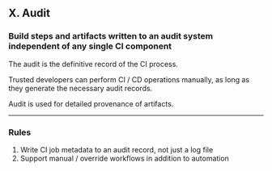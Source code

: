 ## X. Audit

### Build steps and artifacts written to an audit system independent of any single CI component

The audit is the definitive record of the CI process.

Trusted developers can perform CI / CD operations manually, as long as they generate the necessary audit records.

Audit is used for detailed provenance of artifacts.

---

### Rules

1. Write CI job metadata to an audit record, not just a log file
2. Support manual / override workflows in addition to automation
